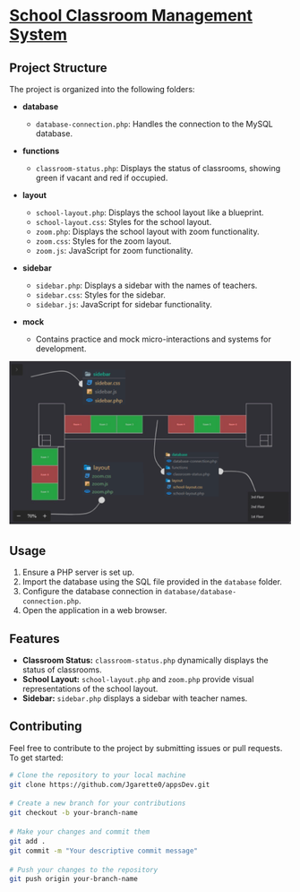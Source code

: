 # [School Classroom Management System](https://github.com/Jgarette0/appsDev)

## Project Structure

The project is organized into the following folders:

- **database**
  - `database-connection.php`: Handles the connection to the MySQL database.

- **functions**
  - `classroom-status.php`: Displays the status of classrooms, showing green if vacant and red if occupied.

- **layout**
  - `school-layout.php`: Displays the school layout like a blueprint.
  - `school-layout.css`: Styles for the school layout.
  - `zoom.php`: Displays the school layout with zoom functionality.
  - `zoom.css`: Styles for the zoom layout.
  - `zoom.js`: JavaScript for zoom functionality.

- **sidebar**
  - `sidebar.php`: Displays a sidebar with the names of teachers.
  - `sidebar.css`: Styles for the sidebar.
  - `sidebar.js`: JavaScript for sidebar functionality.

- **mock**
  - Contains practice and mock micro-interactions and systems for development.

![UI Screenshot](images/screenshot.png)

## Usage

1. Ensure a PHP server is set up.
2. Import the database using the SQL file provided in the `database` folder.
3. Configure the database connection in `database/database-connection.php`.
4. Open the application in a web browser.

## Features

- **Classroom Status:** `classroom-status.php` dynamically displays the status of classrooms.
- **School Layout:** `school-layout.php` and `zoom.php` provide visual representations of the school layout.
- **Sidebar:** `sidebar.php` displays a sidebar with teacher names.

## Contributing

Feel free to contribute to the project by submitting issues or pull requests. 
To get started:

```bash
# Clone the repository to your local machine
git clone https://github.com/Jgarette0/appsDev.git

# Create a new branch for your contributions
git checkout -b your-branch-name

# Make your changes and commit them
git add .
git commit -m "Your descriptive commit message"

# Push your changes to the repository
git push origin your-branch-name
